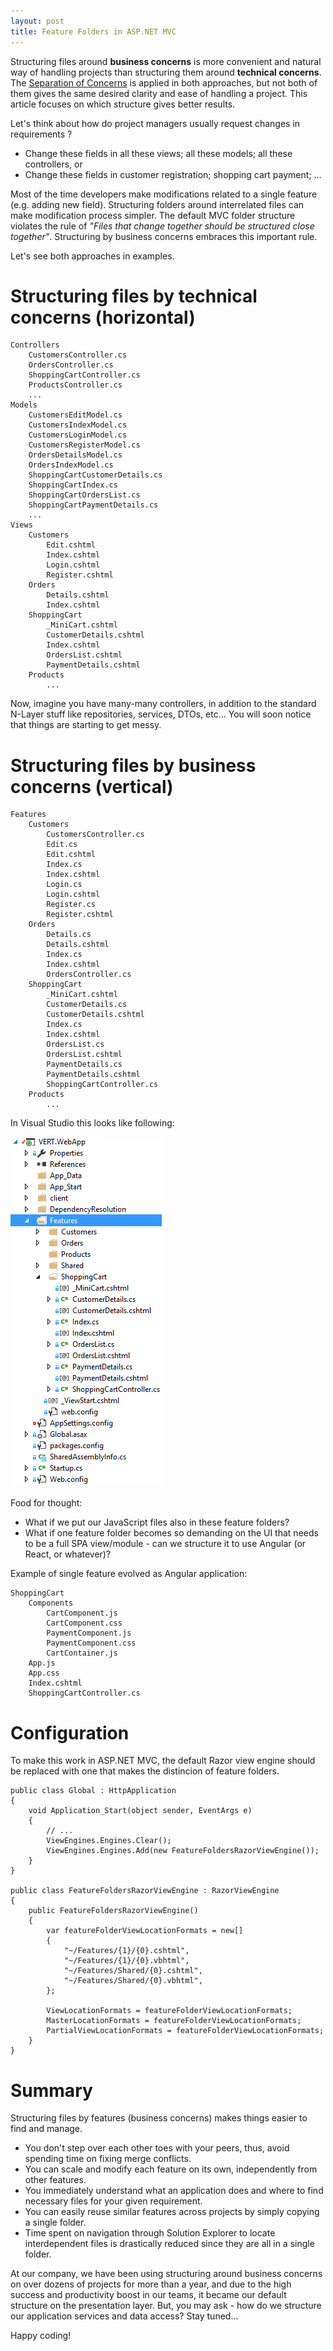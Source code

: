 ```yaml
---
layout: post
title: Feature Folders in ASP.NET MVC
---
```


Structuring files around **business concerns** is more convenient and natural way of handling projects than structuring them around **technical concerns**. The [Separation of Concerns](http://deviq.com/separation-of-concerns/) is applied in both approaches, but not both of them gives the same desired clarity and ease of handling a project. This article focuses on which structure gives better results.<!--excerpt-->

Let's think about how do project managers usually request changes in requirements ?

- Change these fields in all these views; all these models; all these controllers, or
- Change these fields in customer registration; shopping cart payment; ...

Most of the time developers make modifications related to a single feature (e.g. adding new field). Structuring folders around interrelated files can make modification process simpler. The default MVC folder structure violates the rule of *"Files that change together should be structured close together"*. Structuring by business concerns embraces this important rule.

Let's see both approaches in examples. 

# Structuring files by technical concerns (horizontal)

    Controllers
        CustomersController.cs
        OrdersController.cs
        ShoppingCartController.cs
        ProductsController.cs
        ...
    Models
        CustomersEditModel.cs
        CustomersIndexModel.cs
        CustomersLoginModel.cs
        CustomersRegisterModel.cs
        OrdersDetailsModel.cs
        OrdersIndexModel.cs
        ShoppingCartCustomerDetails.cs
        ShoppingCartIndex.cs
        ShoppingCartOrdersList.cs
        ShoppingCartPaymentDetails.cs
        ...
    Views
        Customers
            Edit.cshtml
            Index.cshtml
            Login.cshtml
            Register.cshtml
        Orders
            Details.cshtml
            Index.cshtml
        ShoppingCart
            _MiniCart.cshtml
            CustomerDetails.cshtml
            Index.cshtml
            OrdersList.cshtml
            PaymentDetails.cshtml
        Products
            ...

Now, imagine you have many-many controllers, in addition to the standard N-Layer stuff like repositories, services, DTOs, etc... You will soon notice that things are starting to get messy.

# Structuring files by business concerns (vertical)

    Features
        Customers
            CustomersController.cs
            Edit.cs
            Edit.cshtml
            Index.cs
            Index.cshtml
            Login.cs
            Login.cshtml       
            Register.cs         
            Register.cshtml
        Orders
            Details.cs
            Details.cshtml
            Index.cs
            Index.cshtml
            OrdersController.cs
        ShoppingCart
            _MiniCart.cshtml
            CustomerDetails.cs
            CustomerDetails.cshtml
            Index.cs
            Index.cshtml
            OrdersList.cs
            OrdersList.cshtml
            PaymentDetails.cs
            PaymentDetails.cshtml
            ShoppingCartController.cs
        Products
            ...

In Visual Studio this looks like following:

![Feature Folders example in ASP.NET MVC](/images/2016-05-27-feature-folders-structure-in-asp-net/image01.png)

Food for thought:
 
- What if we put our JavaScript files also in these feature folders?
- What if one feature folder becomes so demanding on the UI that needs to be a full SPA view/module - can we structure it to use Angular (or React, or whatever)?

Example of single feature evolved as Angular application:

    ShoppingCart
        Components
            CartComponent.js
            CartComponent.css
            PaymentComponent.js
            PaymentComponent.css
            CartContainer.js
        App.js
        App.css
        Index.cshtml
        ShoppingCartController.cs

# Configuration

To make this work in ASP.NET MVC, the default Razor view engine should be replaced with one that makes the distincion of feature folders.

    public class Global : HttpApplication
    {
        void Application_Start(object sender, EventArgs e)
        {
            // ...
            ViewEngines.Engines.Clear();
            ViewEngines.Engines.Add(new FeatureFoldersRazorViewEngine());
        }
    }
    
    public class FeatureFoldersRazorViewEngine : RazorViewEngine
    {
        public FeatureFoldersRazorViewEngine()
        {
            var featureFolderViewLocationFormats = new[]
            {
                "~/Features/{1}/{0}.cshtml",
                "~/Features/{1}/{0}.vbhtml",
                "~/Features/Shared/{0}.cshtml",
                "~/Features/Shared/{0}.vbhtml",
            };

            ViewLocationFormats = featureFolderViewLocationFormats;
            MasterLocationFormats = featureFolderViewLocationFormats;
            PartialViewLocationFormats = featureFolderViewLocationFormats;
        }
    }

# Summary

Structuring files by features (business concerns) makes things easier to find and manage. 

- You don't step over each other toes with your peers, thus, avoid spending time on fixing merge conflicts. 
- You can scale and modify each feature on its own, independently from other features.
- You immediately understand what an application does and where to find necessary files for your given requirement.
- You can easily reuse similar features across projects by simply copying a single folder.
- Time spent on navigation through Solution Explorer to locate interdependent files is drastically reduced since they are all in a single folder. 

At our company, we have been using structuring around business concerns on over dozens of projects for more than a year, and due to the high success and productivity boost in our teams, it became our default structure on the presentation layer. But, you may ask - how do we structure our application services and data access? Stay tuned...

Happy coding!  